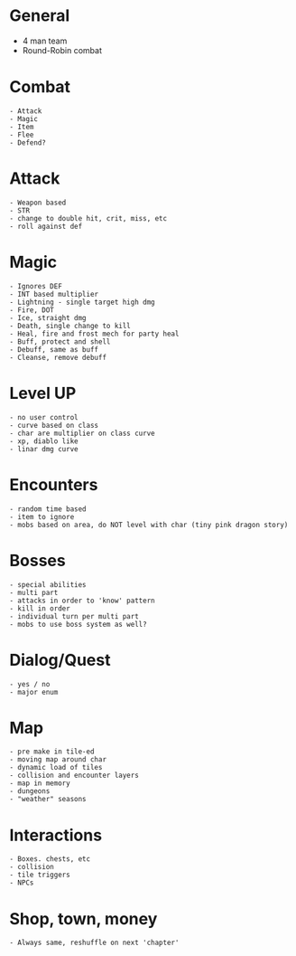 # General
* 4 man team
* Round-Robin combat

# Combat
	- Attack
	- Magic
	- Item
	- Flee
	- Defend?

# Attack
	- Weapon based
	- STR
	- change to double hit, crit, miss, etc
	- roll against def

# Magic
	- Ignores DEF
	- INT based multiplier
	- Lightning - single target high dmg
	- Fire, DOT
	- Ice, straight dmg
	- Death, single change to kill
	- Heal, fire and frost mech for party heal
	- Buff, protect and shell
	- Debuff, same as buff
	- Cleanse, remove debuff
	
# Level UP
	- no user control
	- curve based on class
	- char are multiplier on class curve
	- xp, diablo like
	- linar dmg curve
	
# Encounters
	- random time based
	- item to ignore
	- mobs based on area, do NOT level with char (tiny pink dragon story)
	
# Bosses
	- special abilities
	- multi part
	- attacks in order to 'know' pattern
	- kill in order
	- individual turn per multi part
	- mobs to use boss system as well?
	
# Dialog/Quest
	- yes / no
	- major enum
	
# Map
	- pre make in tile-ed
	- moving map around char
	- dynamic load of tiles
	- collision and encounter layers
	- map in memory
	- dungeons
	- "weather" seasons

# Interactions
	- Boxes. chests, etc
	- collision
	- tile triggers
	- NPCs
	
# Shop, town, money
	- Always same, reshuffle on next 'chapter'